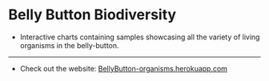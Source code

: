 # Belly Button Biodiversity 
* Interactive charts containing samples showcasing all the variety of living organisms in the belly-button. 
---
* Check out the website: [BellyButton-organisms.herokuapp.com](https://bellybutton-organisms.herokuapp.com/) 
